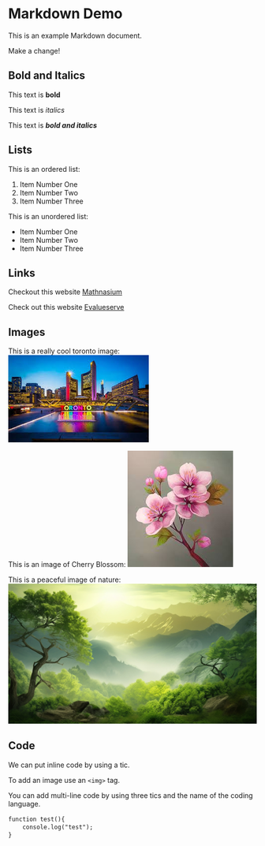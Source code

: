 # Markdown Demo

This is an example Markdown document.

Make a change!


## Bold and Italics

This text is **bold**

This text is _italics_

This text is **_bold and italics_**


## Lists

This is an ordered list:

1. Item Number One
2. Item Number Two
3. Item Number Three

This is an unordered list:

- Item Number One
- Item Number Two
- Item Number Three



## Links

Checkout this website [Mathnasium](https://www.mathnasium.com/ca)

Check out this website [Evalueserve](https://www.evalueserve.com/)


## Images

This is a really cool toronto image: ![NathanPhilipsSquare](toronto.jpeg)

This is an image of Cherry Blossom: ![CherryBlossom](cherryblossom.jpeg)

This is a peaceful image of nature: ![Nature](nature.jpg)



## Code

We can put inline code by using a tic.

To add an image use an `<img>` tag.

You can add multi-line code by using three tics and the name of the coding language.

```
function test(){
    console.log("test");
}
```















